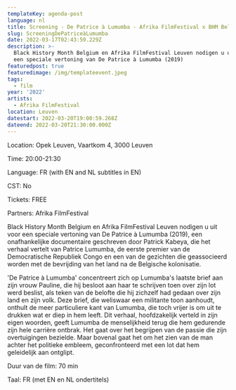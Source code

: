 ```yaml
---
templateKey: agenda-post
language: nl
title: Screening - De Patrice à Lumumba - Afrika FilmFestival x BHM Belgium
slug: ScreeningDePatriceàLumumba
date: 2022-03-17T02:43:59.229Z
description: >-
  Black History Month Belgium en Afrika FilmFestival Leuven nodigen u uit voor
  een speciale vertoning van De Patrice à Lumumba (2019)
featuredpost: true
featuredimage: /img/templateevent.jpeg
tags:
  - film
year: '2022'
artists:
  - Afrika FilmFestival
location: Leuven
datestart: 2022-03-20T19:00:59.268Z
dateend: 2022-03-20T21:30:00.000Z
---
```

Location: Opek Leuven, Vaartkom 4, 3000 Leuven

Time: 20:00-21:30

Language: FR (with EN and NL subtitles in EN)

CST: No

Tickets: FREE

Partners: Afrika FilmFestival

Black History Month Belgium en Afrika FilmFestival Leuven nodigen u uit voor een speciale vertoning van De Patrice à Lumumba (2019), een onafhankelijke documentaire geschreven door Patrick Kabeya, die het verhaal vertelt van Patrice Lumumba, de eerste premier van de Democratische Republiek Congo en een van de gezichten die geassocieerd worden met de bevrijding van het land na de Belgische kolonisatie.

'De Patrice à Lumumba' concentreert zich op Lumumba's laatste brief aan zijn vrouw Pauline, die hij besloot aan haar te schrijven toen over zijn lot werd beslist, als teken van de belofte die hij zichzelf had gedaan over zijn land en zijn volk. Deze brief, die weliswaar een militante toon aanhoudt, onthult de meer particuliere kant van Lumumba, die toch vrijer is om uit te drukken wat er diep in hem leeft. Dit verhaal, hoofdzakelijk verteld in zijn eigen woorden, geeft Lumumba de menselijkheid terug die hem gedurende zijn hele carrière ontbrak. Het gaat over het begrijpen van de passie die zijn overtuigingen bezielde. Maar bovenal gaat het om het zien van de man achter het politieke embleem, geconfronteerd met een lot dat hem geleidelijk aan ontglipt.

Duur van de film: 70 min

Taal: FR (met EN en NL ondertitels)
